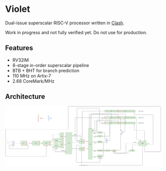 # Violet

Dual-issue superscalar RISC-V processor written in [Clash](https://github.com/clash-lang/clash-compiler).

Work in progress and not fully verified yet. Do not use for production.

## Features

- RV32IM
- 8-stage in-order superscalar pipeline
- BTB + BHT for branch prediction
- 110 MHz on Artix-7
- 2.68 CoreMark/MHz

## Architecture

![Architecture](res/Violet.svg)

